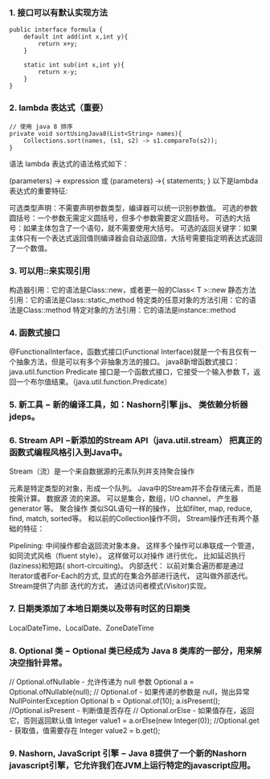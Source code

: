 ### 1. 接口可以有默认实现方法
```
public interface formula {
    default int add(int x,int y){
        return x+y;
    }
    
    static int sub(int x,int y){
        return x-y;
    }
}
```

### 2. lambda 表达式（重要）
```
// 使用 java 8 排序
private void sortUsingJava8(List<String> names){
    Collections.sort(names, (s1, s2) -> s1.compareTo(s2));
}
```
   
语法
lambda 表达式的语法格式如下：

(parameters) -> expression
或
(parameters) ->{ statements; }
以下是lambda表达式的重要特征:

可选类型声明：不需要声明参数类型，编译器可以统一识别参数值。
可选的参数圆括号：一个参数无需定义圆括号，但多个参数需要定义圆括号。
可选的大括号：如果主体包含了一个语句，就不需要使用大括号。
可选的返回关键字：如果主体只有一个表达式返回值则编译器会自动返回值，大括号需要指定明表达式返回了一个数值。

### 3. 可以用::来实现引用
构造器引用：它的语法是Class::new，或者更一般的Class< T >::new
静态方法引用：它的语法是Class::static_method
特定类的任意对象的方法引用：它的语法是Class::method
特定对象的方法引用：它的语法是instance::method

### 4. 函数式接口
@FunctionalInterface，函数式接口(Functional Interface)就是一个有且仅有一个抽象方法，但是可以有多个非抽象方法的接口。
java8新增函数式接口： java.util.function
Predicate <T> 接口是一个函数式接口，它接受一个输入参数 T，返回一个布尔值结果。（java.util.function.Predicate）

### 5. 新工具 − 新的编译工具，如：Nashorn引擎 jjs、 类依赖分析器jdeps。

### 6. Stream API −新添加的Stream API（java.util.stream） 把真正的函数式编程风格引入到Java中。
Stream（流）是一个来自数据源的元素队列并支持聚合操作

元素是特定类型的对象，形成一个队列。 Java中的Stream并不会存储元素，而是按需计算。
数据源 流的来源。 可以是集合，数组，I/O channel， 产生器generator 等。
聚合操作 类似SQL语句一样的操作， 比如filter, map, reduce, find, match, sorted等。
和以前的Collection操作不同， Stream操作还有两个基础的特征：

Pipelining: 中间操作都会返回流对象本身。 这样多个操作可以串联成一个管道， 如同流式风格（fluent style）。 这样做可以对操作
进行优化， 比如延迟执行(laziness)和短路( short-circuiting)。
内部迭代： 以前对集合遍历都是通过Iterator或者For-Each的方式, 显式的在集合外部进行迭代， 这叫做外部迭代。 Stream提供了内部
迭代的方式， 通过访问者模式(Visitor)实现。

### 7. 日期类添加了本地日期类以及带有时区的日期类
LocalDateTime、LocalDate、ZoneDateTime

### 8. Optional 类 − Optional 类已经成为 Java 8 类库的一部分，用来解决空指针异常。
// Optional.ofNullable - 允许传递为 null 参数
Optional<Integer> a = Optional.ofNullable(null);
// Optional.of - 如果传递的参数是 null，抛出异常 NullPointerException
Optional<Integer> b = Optional.of(10);
a.isPresent();  //Optional.isPresent - 判断值是否存在
// Optional.orElse - 如果值存在，返回它，否则返回默认值
Integer value1 = a.orElse(new Integer(0));
//Optional.get - 获取值，值需要存在
Integer value2 = b.get();

### 9. Nashorn, JavaScript 引擎 − Java 8提供了一个新的Nashorn javascript引擎，它允许我们在JVM上运行特定的javascript应用。
